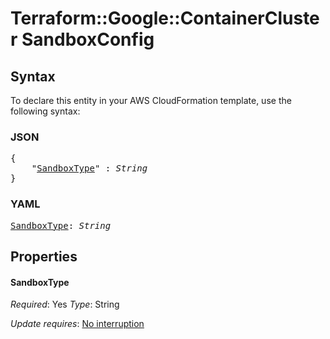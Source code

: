 # Terraform::Google::ContainerCluster SandboxConfig

## Syntax

To declare this entity in your AWS CloudFormation template, use the following syntax:

### JSON

<pre>
{
    "<a href="#sandboxtype" title="SandboxType">SandboxType</a>" : <i>String</i>
}
</pre>

### YAML

<pre>
<a href="#sandboxtype" title="SandboxType">SandboxType</a>: <i>String</i>
</pre>

## Properties

#### SandboxType

_Required_: Yes
_Type_: String

_Update requires_: [No interruption](https://docs.aws.amazon.com/AWSCloudFormation/latest/UserGuide/using-cfn-updating-stacks-update-behaviors.html#update-no-interrupt)

